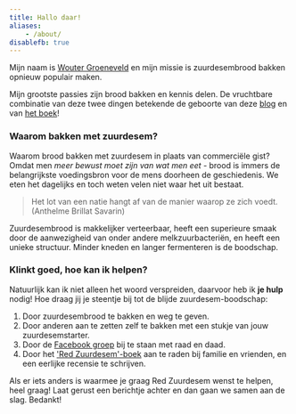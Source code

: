 ```yaml
---
title: Hallo daar!
aliases:
    - /about/
disablefb: true
---
```


Mijn naam is [Wouter Groeneveld][1] en mijn missie is zuurdesembrood bakken opnieuw populair maken. 

Mijn grootste passies zijn brood bakken en kennis delen. De vruchtbare combinatie van deze twee dingen betekende de geboorte van deze [blog](/blog) en van [het boek](/boek)!

### Waarom bakken met zuurdesem?

Waarom brood bakken met zuurdesem in plaats van commerciële gist? Omdat men _meer bewust moet zijn van wat men eet_ - brood is immers de belangrijkste voedingsbron voor de mens doorheen de geschiedenis. We eten het dagelijks en toch weten velen niet waar het uit bestaat.


> Het lot van een natie hangt af van de manier waarop ze zich voedt. (Anthelme Brillat Savarin)

Zuurdesembrood is makkelijker verteerbaar, heeft een superieure smaak door de aanwezigheid van onder andere melkzuurbacteriën, en heeft een unieke structuur. Minder kneden en langer fermenteren is de boodschap. 

### Klinkt goed, hoe kan ik helpen?

Natuurlijk kan ik niet alleen het woord verspreiden, daarvoor heb ik **je hulp** nodig! Hoe draag jij je steentje bij tot de blijde zuurdesem-boodschap:

1. Door zuurdesembrood te bakken en weg te geven.
2. Door anderen aan te zetten zelf te bakken met een stukje van jouw zuurdesemstarter.
3. Door de [Facebook groep](https://facebook.com/redzuurdesem) bij te staan met raad en daad. 
4. Door het ['Red Zuurdesem'-boek](/boek) aan te raden bij familie en vrienden, en een eerlijke recensie te schrijven.

Als er iets anders is waarmee je graag Red Zuurdesem wenst te helpen, heel graag! Laat gerust een berichtje achter en dan gaan we samen aan de slag. Bedankt!

 [1]: https://brainbaking.com/about/
 [2]: https://sourdough.com/shop/artisan-baker-association